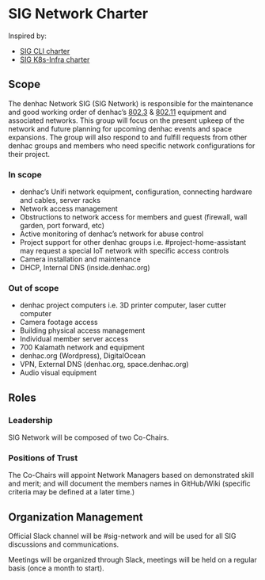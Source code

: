 # SIG Network Charter

Inspired by:

- [SIG CLI charter](https://github.com/kubernetes/community/blob/master/sig-cli/charter.md)
- [SIG K8s-Infra charter](https://github.com/kubernetes/community/blob/master/sig-k8s-infra/charter.md)

## Scope

The denhac Network SIG (SIG Network) is responsible for the maintenance and good working order of denhac’s [802.3](https://en.wikipedia.org/wiki/IEEE_802.3) & [802.11](https://en.wikipedia.org/wiki/IEEE_802.11) equipment and associated networks. This group will focus on the present upkeep of the network and future planning for upcoming denhac events and space expansions. The group will also respond to and fulfill requests from other denhac groups and members who need specific network configurations for their project.

### In scope

- denhac’s Unifi network equipment, configuration, connecting hardware and cables, server racks
- Network access management 
- Obstructions to network access for members and guest (firewall, wall garden, port forward, etc)
- Active monitoring of denhac’s network for abuse control
- Project support for other denhac groups i.e. #project-home-assistant may request a special IoT network with specific access controls
- Camera installation and maintenance
- DHCP, Internal DNS (inside.denhac.org)

### Out of scope

- denhac project computers i.e. 3D printer computer, laser cutter computer
- Camera footage access
- Building physical access management
- Individual member server access
- 700 Kalamath network and equipment
- denhac.org (Wordpress), DigitalOcean
- VPN, External DNS (denhac.org, space.denhac.org)
- Audio visual equipment

## Roles

### Leadership

SIG Network will be composed of two Co-Chairs.

### Positions of Trust

The Co-Chairs will appoint Network Managers based on demonstrated skill and merit; and will document the members names in GitHub/Wiki (specific criteria may be defined at a later time.)

## Organization Management

Official Slack channel will be #sig-network and will be used for all SIG discussions and communications.

Meetings will be organized through Slack, meetings will be held on a regular basis (once a month to start).
